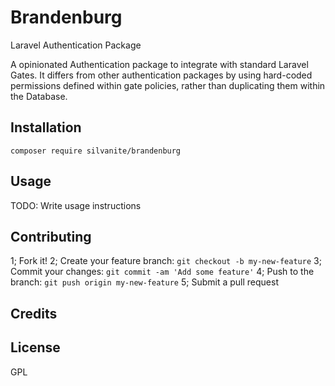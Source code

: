 # Brandenburg

Laravel Authentication Package

A opinionated Authentication package to integrate with standard Laravel Gates.
It differs from other authentication packages by using hard-coded permissions
defined within gate policies, rather than duplicating them within the Database.

## Installation

`composer require silvanite/brandenburg`

## Usage

TODO: Write usage instructions

## Contributing

1; Fork it!
2; Create your feature branch: `git checkout -b my-new-feature`
3; Commit your changes: `git commit -am 'Add some feature'`
4; Push to the branch: `git push origin my-new-feature`
5; Submit a pull request

## Credits

## License

GPL